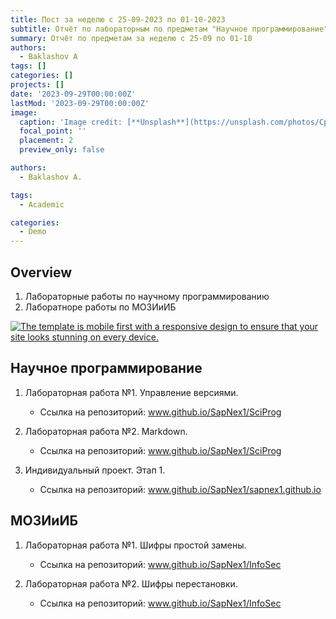 ```yaml
---
title: Пост за неделю с 25-09-2023 по 01-10-2023
subtitle: Отчёт по лабораторным по предметам "Научное программирование" и "МОЗИиИБ"
summary: Отчёт по предметам за неделю с 25-09 по 01-10
authors:
  - Baklashov A
tags: []
categories: []
projects: []
date: '2023-09-29T00:00:00Z'
lastMod: '2023-09-29T00:00:00Z'
image:
  caption: 'Image credit: [**Unsplash**](https://unsplash.com/photos/CpkOjOcXdUY)'
  focal_point: ''
  placement: 2
  preview_only: false

authors:
  - Baklashov A.

tags:
  - Academic

categories:
  - Demo
---
```


## Overview

1. Лабораторные работы по научному программированию
2. Лаборатноре работы по МОЗИиИБ

[![The template is mobile first with a responsive design to ensure that your site looks stunning on every device.](https://raw.githubusercontent.com/wowchemy/wowchemy-hugo-modules/main/starters/academic/preview.png)](https://wowchemy.com)

## Научное программирование

1. Лабораторная работа №1. Управление версиями.
   - Ссылка на репозиторий: www.github.io/SapNex1/SciProg

2. Лабораторная работа №2. Markdown.
   - Ссылка на репозиторий: www.github.io/SapNex1/SciProg

3. Индивидуальный проект. Этап 1.
   - Ссылка на репозиторий: www.github.io/SapNex1/sapnex1.github.io

## МОЗИиИБ

1. Лабораторная работа №1. Шифры простой замены.
   - Ссылка на репозиторий: www.github.io/SapNex1/InfoSec

2. Лабораторная работа №2. Шифры перестановки.
   - Ссылка на репозиторий: www.github.io/SapNex1/InfoSec
